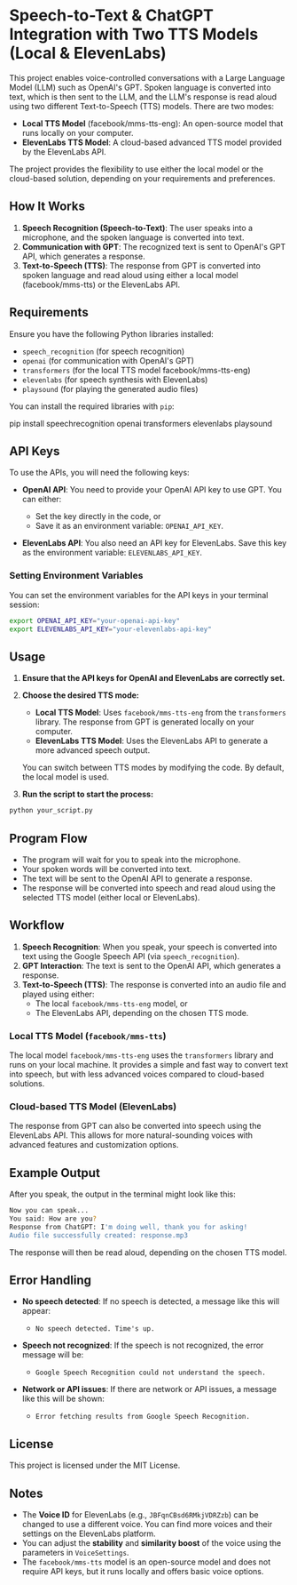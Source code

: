 # Speech-to-Text & ChatGPT Integration with Two TTS Models (Local & ElevenLabs)

This project enables voice-controlled conversations with a Large Language Model (LLM) such as OpenAI's GPT. Spoken language is converted into text, which is then sent to the LLM, and the LLM's response is read aloud using two different Text-to-Speech (TTS) models. There are two modes:

- **Local TTS Model** (facebook/mms-tts-eng): An open-source model that runs locally on your computer.
- **ElevenLabs TTS Model**: A cloud-based advanced TTS model provided by the ElevenLabs API.

The project provides the flexibility to use either the local model or the cloud-based solution, depending on your requirements and preferences.

## How It Works

1. **Speech Recognition (Speech-to-Text)**: The user speaks into a microphone, and the spoken language is converted into text.
2. **Communication with GPT**: The recognized text is sent to OpenAI's GPT API, which generates a response.
3. **Text-to-Speech (TTS)**: The response from GPT is converted into spoken language and read aloud using either a local model (facebook/mms-tts) or the ElevenLabs API.

## Requirements

Ensure you have the following Python libraries installed:

- `speech_recognition` (for speech recognition)
- `openai` (for communication with OpenAI's GPT)
- `transformers` (for the local TTS model facebook/mms-tts-eng)
- `elevenlabs` (for speech synthesis with ElevenLabs)
- `playsound` (for playing the generated audio files)

You can install the required libraries with `pip`:

pip install speechrecognition openai transformers elevenlabs playsound

## API Keys

To use the APIs, you will need the following keys:

- **OpenAI API**: You need to provide your OpenAI API key to use GPT. You can either:
  - Set the key directly in the code, or
  - Save it as an environment variable: `OPENAI_API_KEY`.

- **ElevenLabs API**: You also need an API key for ElevenLabs. Save this key as the environment variable: `ELEVENLABS_API_KEY`.

### Setting Environment Variables
You can set the environment variables for the API keys in your terminal session:

```bash
export OPENAI_API_KEY="your-openai-api-key"
export ELEVENLABS_API_KEY="your-elevenlabs-api-key"
```
## Usage

1. **Ensure that the API keys for OpenAI and ElevenLabs are correctly set.**

2. **Choose the desired TTS mode:**
   - **Local TTS Model**: Uses `facebook/mms-tts-eng` from the `transformers` library. The response from GPT is generated locally on your computer.
   - **ElevenLabs TTS Model**: Uses the ElevenLabs API to generate a more advanced speech output.

   You can switch between TTS modes by modifying the code. By default, the local model is used.

3. **Run the script to start the process:**

```bash
python your_script.py
```
## Program Flow

- The program will wait for you to speak into the microphone.
- Your spoken words will be converted into text.
- The text will be sent to the OpenAI API to generate a response.
- The response will be converted into speech and read aloud using the selected TTS model (either local or ElevenLabs).

## Workflow

1. **Speech Recognition**: When you speak, your speech is converted into text using the Google Speech API (via `speech_recognition`).
2. **GPT Interaction**: The text is sent to the OpenAI API, which generates a response.
3. **Text-to-Speech (TTS)**: The response is converted into an audio file and played using either:
   - The local `facebook/mms-tts-eng` model, or
   - The ElevenLabs API, depending on the chosen TTS mode.

### Local TTS Model (`facebook/mms-tts`)

The local model `facebook/mms-tts-eng` uses the `transformers` library and runs on your local machine. It provides a simple and fast way to convert text into speech, but with less advanced voices compared to cloud-based solutions.

### Cloud-based TTS Model (ElevenLabs)

The response from GPT can also be converted into speech using the ElevenLabs API. This allows for more natural-sounding voices with advanced features and customization options.

## Example Output

After you speak, the output in the terminal might look like this:

```bash
Now you can speak...
You said: How are you?
Response from ChatGPT: I'm doing well, thank you for asking!
Audio file successfully created: response.mp3
```

The response will then be read aloud, depending on the chosen TTS model.

## Error Handling

- **No speech detected**: If no speech is detected, a message like this will appear:
  - `No speech detected. Time's up.`
  
- **Speech not recognized**: If the speech is not recognized, the error message will be:
  - `Google Speech Recognition could not understand the speech.`
  
- **Network or API issues**: If there are network or API issues, a message like this will be shown:
  - `Error fetching results from Google Speech Recognition.`

## License

This project is licensed under the MIT License.

## Notes

- The **Voice ID** for ElevenLabs (e.g., `JBFqnCBsd6RMkjVDRZzb`) can be changed to use a different voice. You can find more voices and their settings on the ElevenLabs platform.
- You can adjust the **stability** and **similarity boost** of the voice using the parameters in `VoiceSettings`.
- The `facebook/mms-tts` model is an open-source model and does not require API keys, but it runs locally and offers basic voice options.
